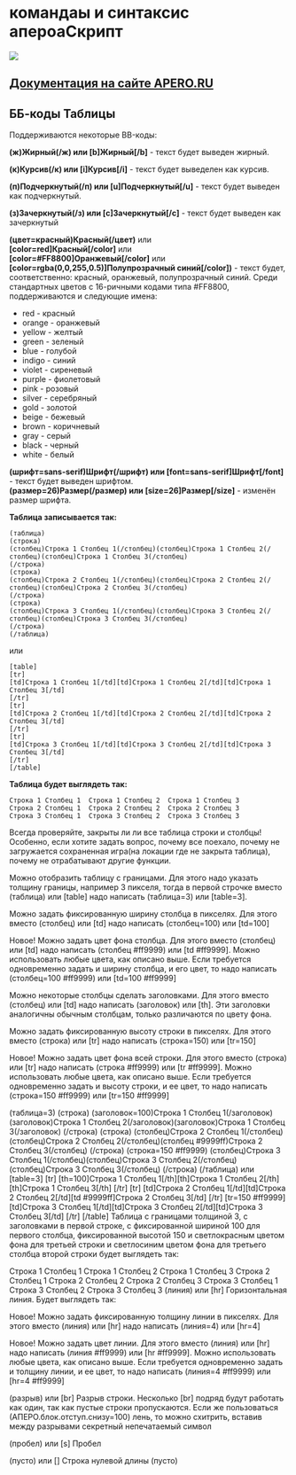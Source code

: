 # командаы и синтаксис апероаСкрипт
![](http://apero.ru/public/img/logo.png)
## [Документация на сайте APERO.RU](http://apero.ru/Документация)



## ББ-коды Таблицы
Поддерживаются некоторые BB-коды:

**(ж)Жирный(/ж) или [b]Жирный[/b]** - текст будет выведен жирный.

**(к)Курсив(/к) или [i]Курсив[/i]** - текст будет выведелен как курсив.

**(п)Подчеркнутый(/п) или [u]Подчеркнутый[/u]** - текст будет выведен как подчеркнутый.

**(з)Зачеркнутый(/з) или [c]Зачеркнутый[/c]** - текст будет выведен как зачеркнутый

**(цвет=красный)Красный(/цвет)**  или   
**[color=red]Красный[/color]** или  
**[color=#FF8800]Оранжевый[/color]** или  
**[color=rgba(0,0,255,0.5)]Полупрозрачный синий[/color])** - текст будет, соответственно: красный, оранжевый, полупрозрачный синий. Среди стандартных цветов с 16-ричными кодами типа #FF8800, поддерживаются и следующие имена:
* red - красный  
* orange - оранжевый 
* yellow - желтый  
* green - зеленый  
* blue - голубой  
* indigo - синий  
* violet - сиреневый  
* purple - фиолетовый  
* pink - розовый  
* silver - серебряный  
* gold - золотой  
* beige - бежевый  
* brown - коричневый  
* gray - серый  
* black - черный  
* white - белый

**(шрифт=sans-serif)Шрифт(/шрифт) или [font=sans-serif]Шрифт[/font]** - текст будет выведен шрифтом.  
**(размер=26)Размер(/размер) или [size=26]Размер[/size]** - изменён размер шрифта.

**Таблица записывается так:**
```
(таблица)
(строка)
(столбец)Строка 1 Столбец 1(/столбец)(столбец)Строка 1 Столбец 2(/столбец)(столбец)Строка 1 Столбец 3(/столбец)
(/строка)
(строка)
(столбец)Строка 2 Столбец 1(/столбец)(столбец)Строка 2 Столбец 2(/столбец)(столбец)Строка 2 Столбец 3(/столбец)
(/строка)
(строка)
(столбец)Строка 3 Столбец 1(/столбец)(столбец)Строка 3 Столбец 2(/столбец)(столбец)Строка 3 Столбец 3(/столбец)
(/строка)
(/таблица)
```
или
```
[table]
[tr]
[td]Строка 1 Столбец 1[/td][td]Строка 1 Столбец 2[/td][td]Строка 1 Столбец 3[/td]
[/tr]
[tr]
[td]Строка 2 Столбец 1[/td][td]Строка 2 Столбец 2[/td][td]Строка 2 Столбец 3[/td]
[/tr]
[tr]
[td]Строка 3 Столбец 1[/td][td]Строка 3 Столбец 2[/td][td]Строка 3 Столбец 3[/td]
[/tr]
[/table]
```
**Таблица будет выглядеть так:**
```
Строка 1 Столбец 1	Строка 1 Столбец 2	Строка 1 Столбец 3
Строка 2 Столбец 1	Строка 2 Столбец 2	Строка 2 Столбец 3
Строка 3 Столбец 1	Строка 3 Столбец 2	Строка 3 Столбец 3
```
Всегда проверяйте, закрыты ли ли все таблица строки и столбцы! Особенно, если хотите задать вопрос, почему все поехало, почему не загружается сохраненная игра(на локации где не закрыта таблица), почему не отрабатывают другие функции.

Можно отобразить таблицу с границами. Для этого надо указать толщину границы, например 3 пикселя, тогда в первой строчке вместо (таблица) или [table] надо написать (таблица=3) или [table=3].

Можно задать фиксированную ширину столбца в пикселях. Для этого вместо (столбец) или [td] надо написать (столбец=100) или [td=100]

Новое! Можно задать цвет фона столбца. Для этого вместо (столбец) или [td] надо написать (столбец #ff9999) или [td #ff9999]. Можно использовать любые цвета, как описано выше. Если требуется одновременно задать и ширину столбца, и его цвет, то надо написать (столбец=100 #ff9999) или [td=100 #ff9999]

Можно некоторые столбцы сделать заголовками. Для этого вместо (столбец) или [td] надо написать (заголовок) или [th]. Эти заголовки аналогичны обычным столбцам, только различаются по цвету фона.

Можно задать фиксированную высоту строки в пикселях. Для этого вместо (строка) или [tr] надо написать (строка=150) или [tr=150]

Новое! Можно задать цвет фона всей строки. Для этого вместо (строка) или [tr] надо написать (строка #ff9999) или [tr #ff9999]. Можно использовать любые цвета, как описано выше. Если требуется одновременно задать и высоту строки, и ее цвет, то надо написать (строка=150 #ff9999) или [tr=150 #ff9999]

(таблица=3)
(строка)
(заголовок=100)Строка 1 Столбец 1(/заголовок)(заголовок)Строка 1 Столбец 2(/заголовок)(заголовок)Строка 1 Столбец 3(/заголовок)
(/строка)
(строка)
(столбец)Строка 2 Столбец 1(/столбец)(столбец)Строка 2 Столбец 2(/столбец)(столбец #9999ff)Строка 2 Столбец 3(/столбец)
(/строка)
(строка=150 #ff9999)
(столбец)Строка 3 Столбец 1(/столбец)(столбец)Строка 3 Столбец 2(/столбец)(столбец)Строка 3 Столбец 3(/столбец)
(/строка)
(/таблица)
или
[table=3]
[tr]
[th=100]Строка 1 Столбец 1[/th][th]Строка 1 Столбец 2[/th][th]Строка 1 Столбец 3[/th]
[/tr]
[tr]
[td]Строка 2 Столбец 1[/td][td]Строка 2 Столбец 2[/td][td #9999ff]Строка 2 Столбец 3[/td]
[/tr]
[tr=150 #ff9999]
[td]Строка 3 Столбец 1[/td][td]Строка 3 Столбец 2[/td][td]Строка 3 Столбец 3[/td]
[/tr]
[/table]
Таблица с границами толщиной 3, с заголовками в первой строке, с фиксированной шириной 100 для первого столбца, фиксированной высотой 150 и светлокрасным цветом фона для третьей строки и светлосиним цветом фона для третьего столбца второй строки будет выглядеть так:

Строка 1 Столбец 1	Строка 1 Столбец 2	Строка 1 Столбец 3
Строка 2 Столбец 1	Строка 2 Столбец 2	Строка 2 Столбец 3
Строка 3 Столбец 1	Строка 3 Столбец 2	Строка 3 Столбец 3
(линия) или [hr]
Горизонтальная линия. Будет выглядеть так:

Новое! Можно задать фиксированную толщину линии в пикселях. Для этого вместо (линия) или [hr] надо написать (линия=4) или [hr=4]

Новое! Можно задать цвет линии. Для этого вместо (линия) или [hr] надо написать (линия #ff9999) или [hr #ff9999]. Можно использовать любые цвета, как описано выше. Если требуется одновременно задать и толщину линии, и ее цвет, то надо написать (линия=4 #ff9999) или [hr=4 #ff9999]

(разрыв) или [br]
Разрыв строки. Несколько [br] подряд будут работать как один, так как пустые строки пропускаются. Если же пользоваться \(АПЕРО.блок.отступ.снизу=100) лень, то можно схитрить, вставив между разрывами секретный непечатаемый символ &nbsp;

(пробел) или [s]
Пробел

(пусто) или []
Строка нулевой длины (пусто)
